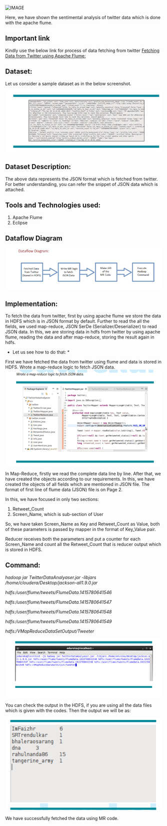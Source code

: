 

![IMAGE](http://1.bp.blogspot.com/-Bh0Aukob65c/UZUWewDInaI/AAAAAAAAABU/vLxco1NHVR8/s320/sentiment.jpg)

Here, we have shown the sentimental analysis of twitter data which is done with the apache flume. 

## Important link

Kindly use the below link for process of data fetching from twitter
[Fetching Data from Twitter using Apache Flume:](https://www.youtube.com/watch?v=723krKpwe_k) 

## Dataset:  
Let us consider a sample dataset as in the below screenshot. 

![image_1](https://github.com/Rkrahul04/blog/blob/master/twitter_1.jpg?raw=true)

## Dataset Description: 
The above data represents the JSON format which is fetched from twitter. For better understanding, you can 
refer the snippet of JSON data which is attached.
 
## Tools and Technologies used: 
1. Apache Flume
1. Eclipse 

## Dataflow Diagram
![image_2](https://github.com/Rkrahul04/blog/blob/master/twitter_2.jpg?raw=true)

## Implementation:  
To fetch the data from twitter, first by using apache flume we store the data in HDFS which is in JSON
format by default. Further to read the all the fields, we used map-reduce, JSON SerDe
(Serializer/Deserializer) to read JSON data. 
In this, we are storing data in hdfs from twitter by using apache flume, reading the data and after
map-reduce, storing the result again in hdfs. 

* Let us see how to do that: *
 
First we have fetched the data from twitter using flume and data is stored in HDFS.
Wrote a map-reduce logic to fetch JSON data. 
![image_3](https://github.com/Rkrahul04/blog/blob/master/twitter_3.jpg?raw=true)

In Map-Reduce, firstly we read the complete data line by line. After that, we have created the
objects according to our requirements. In this, we have created the objects of all fields which
are mentioned in JSON file. 
The format of first line of flume data (JSON) file is on Page 2.

In this, we have focused in only two sections: 
1. Retweet_Count
1. Screen_Name, which is sub-section of User 

So, we have taken Screen_Name as Key and Retweet_Count as Value, both of these  parameters is passed by mapper in the format of Key_Value pair.

Reducer receives both the parameters and put a counter for each Screen_Name and count all  the Retweet_Count that is reducer output which is stored in HDFS.
## Command:  
*hadoop jar TwitterDataAnalyaser.jar -libjars /home/cloudera/Desktop/jackson-all1.9.0.jar*

*hdfs:/user/flume/tweets/FlumeData.1415780641546*

*hdfs:/user/flume/tweets/FlumeData.1415780641547*

*hdfs:/user/flume/tweets/FlumeData.1415780641548*

*hdfs:/user/flume/tweets/FlumeData.1415780641549*

*hdfs:/VMapReduceDataSetOutput/Tweeter*

![image_4](https://github.com/Rkrahul04/blog/blob/master/twitter_4.jpg?raw=true)

You can check the output in the HDFS, if you are using all the data files which is given with the codes.
Then the output we will be as:

![image_4](https://github.com/Rkrahul04/blog/blob/master/twitter_5.jpg?raw=true)

We have successfully fetched the data using MR code.  

